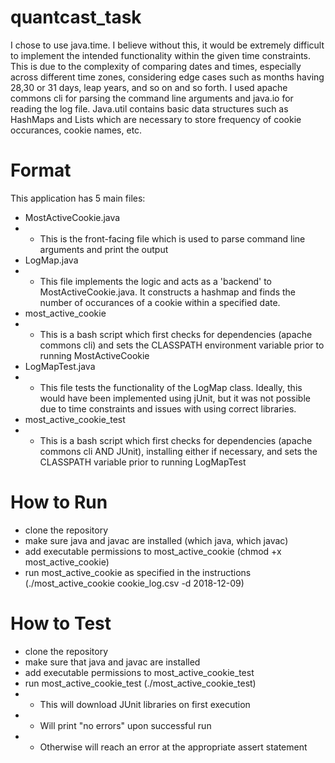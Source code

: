 # quantcast_task
I chose to use java.time. I believe without this, it would be extremely difficult to implement the intended functionality within the given time constraints. This is due to the complexity of comparing dates and times, especially across different time zones, considering edge cases such as months having 28,30 or 31 days, leap years, and so on and so forth. 
I used apache commons cli for parsing the command line arguments and java.io for reading the log file.
Java.util contains basic data structures such as HashMaps and Lists which are necessary to store frequency of cookie occurances, cookie names, etc.
# Format
This application has 5 main files:
* MostActiveCookie.java
* * This is the front-facing file which is used to parse command line arguments and print the output
* LogMap.java
* * This file implements the logic and acts as a 'backend' to MostActiveCookie.java. It constructs a hashmap and finds the number of occurances of a cookie within a specified date.
* most_active_cookie
* * This is a bash script which first checks for dependencies (apache commons cli) and sets the CLASSPATH environment variable prior to running MostActiveCookie
* LogMapTest.java
* * This file tests the functionality of the LogMap class. Ideally, this would have been implemented using jUnit, but it was not possible due to time constraints and issues with using correct libraries.
* most_active_cookie_test
* * This is a bash script which first checks for dependencies (apache commons cli AND JUnit), installing either if necessary, and sets the CLASSPATH variable prior to running LogMapTest
# How to Run
* clone the repository
* make sure java and javac are installed (which java, which javac)
* add executable permissions to most_active_cookie (chmod +x most_active_cookie)
* run most_active_cookie as specified in the instructions (./most_active_cookie cookie_log.csv -d 2018-12-09)
# How to Test
* clone the repository
* make sure that java and javac are installed
* add executable permissions to most_active_cookie_test
* run most_active_cookie_test (./most_active_cookie_test)
* * This will download JUnit libraries on first execution
* * Will print "no errors" upon successful run
* * Otherwise will reach an error at the appropriate assert statement
